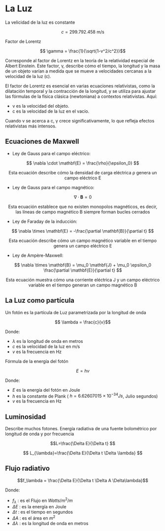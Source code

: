 # La Luz

La velicidad de la luz es constante

$$ c = 299.792.458 \text{ m/s} $$

Factor de Lorentz

$$ \gamma = \frac{1}{\sqrt{1-v^2/c^2}}$$

Corresponde al factor de Lorentz en la teoría de la relatividad especial de Albert Einstein. Este factor, γ, describe cómo el tiempo, la longitud y la masa de un objeto varían a medida que se mueve a velocidades cercanas a la velocidad de la luz (c).

El factor de Lorentz es esencial en varias ecuaciones relativistas, como la dilatación temporal y la contracción de la longitud, y se utiliza para ajustar las fórmulas de la física clásica (newtoniana) a contextos relativistas. Aquí:

- v es la velocidad del objeto.
- c es la velocidad de la luz en el vacío.

Cuando v se acerca a c, γ crece significativamente, lo que refleja efectos relativistas más intensos.

## Ecuaciones de Maxwell

- Ley de Gauss para el campo eléctrico:

$$ \nabla \cdot \mathbf{E} = \frac{\rho}{\epsilon_0} $$

$$ \text{Esta ecuación describe cómo la densidad de carga eléctrica ρ genera un campo eléctrico E} $$

- Ley de Gauss para el campo magnético:

$$ \nabla \cdot \mathbf{B} = 0 $$

$$ \text{Esta ecuación establece que no existen monopolos magnéticos, es decir, las líneas de campo magnético B siempre forman bucles cerrados}$$

- Ley de Faraday de la inducción:

$$ \nabla \times \mathbf{E} = -\frac{\partial \mathbf{B}}{\partial t} $$

$$ \text{Esta ecuación describe cómo un campo magnético variable en el tiempo genera un campo eléctrico E} $$

- Ley de Ampère-Maxwell:

$$ \nabla \times \mathbf{B} = \mu_0 \mathbf{J} + \mu_0 \epsilon_0 \frac{\partial \mathbf{E}}{\partial t} $$

$$\text{Esta ecuación muestra cómo una corriente eléctrica J y un campo eléctrico variable en el tiempo generan un campo magnético B} $$

## La Luz como partícula

Un fotón es la partícula de Luz parametrizada por la longitud de onda

$$ \lambda = \frac{c}{v}$$

Donde:

- $\lambda$ es la longitud de onda en metros
- $c$ es la velocidad de la luz en m/s
- $v$ es la frecuencia en Hz

Fórmula de la energía del fotón

$$ E = hv$$

Donde:

- $E$ es la energía del fotón en Joule
- $h$ es la constante de Plank ( $h=6.62607015×10^{−34} Js$, Julio segundos)
- $v$ es la frecuencia en Hz

## Luminosidad

Describe muchos fotones. Energía radiativa de una fuente bolométrico por longitud de onda y por frecuencia

$$L=\frac{\Delta E}{\Delta t} $$

$$ L_{\lambda}=\frac{\Delta E}{\Delta t \Delta \lambda} $$

## Flujo radiativo

$$f_\lambda = \frac{\Delta E}{\Delta t \Delta A \Delta\lambda}$$

Donde:

- $f_{\lambda}$ : es el Flujo en $Watts/m^2/m$
- $\Delta E$ : es la energía en Joule
- $\Delta t$ : es el tiempo en segundos
- $\Delta A$ : es el área en $m^2$
- $\Delta \lambda$ : es la longitud de onda en metros
